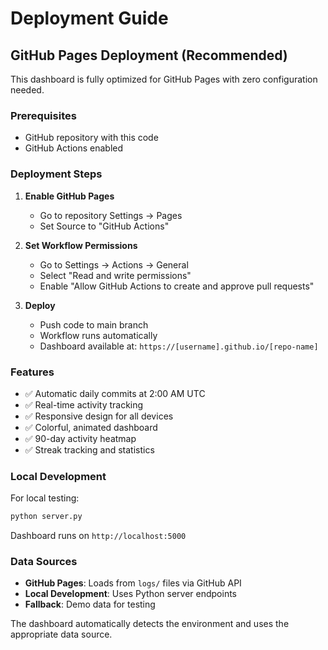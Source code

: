# Deployment Guide

## GitHub Pages Deployment (Recommended)

This dashboard is fully optimized for GitHub Pages with zero configuration needed.

### Prerequisites
- GitHub repository with this code
- GitHub Actions enabled

### Deployment Steps

1. **Enable GitHub Pages**
   - Go to repository Settings → Pages
   - Set Source to "GitHub Actions"

2. **Set Workflow Permissions**
   - Go to Settings → Actions → General
   - Select "Read and write permissions"
   - Enable "Allow GitHub Actions to create and approve pull requests"

3. **Deploy**
   - Push code to main branch
   - Workflow runs automatically
   - Dashboard available at: `https://[username].github.io/[repo-name]`

### Features
- ✅ Automatic daily commits at 2:00 AM UTC
- ✅ Real-time activity tracking
- ✅ Responsive design for all devices
- ✅ Colorful, animated dashboard
- ✅ 90-day activity heatmap
- ✅ Streak tracking and statistics

### Local Development
For local testing:
```bash
python server.py
```
Dashboard runs on `http://localhost:5000`

### Data Sources
- **GitHub Pages**: Loads from `logs/` files via GitHub API
- **Local Development**: Uses Python server endpoints
- **Fallback**: Demo data for testing

The dashboard automatically detects the environment and uses the appropriate data source.